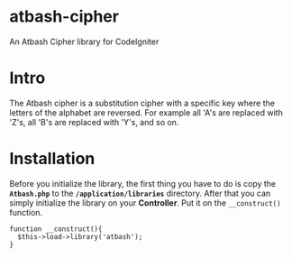 # atbash-cipher
An Atbash Cipher library for CodeIgniter

Intro
=====
The Atbash cipher is a substitution cipher with a specific key where the letters of the alphabet are reversed. For example all 'A's are replaced with 'Z's, all 'B's are replaced with 'Y's, and so on.

Installation
============
Before you initialize the library, the first thing you have to do is copy the **`Atbash.php`** to the **`/application/libraries`** directory. After that you can simply initialize the library on your **Controller**. Put it on the `__construct()` function.

```
function __construct(){ 
  $this->load->library('atbash'); 
}
```

